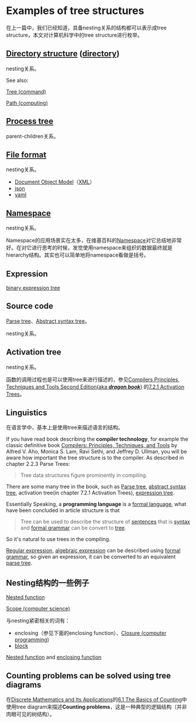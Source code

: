 # Examples of tree structures

在上一篇中，我们已经知道，具备nesting关系的结构都可以表示成tree structure，本文对计算机科学中的tree structure进行枚举。

## [Directory structure](https://en.wikipedia.org/wiki/Directory_structure) ([directory](https://en.wikipedia.org/wiki/Directory_(computing)))

nesting关系。

See also: 

[Tree (command)](https://en.wikipedia.org/wiki/Tree_(command))

[Path (computing)](https://en.wikipedia.org/wiki/Path_(computing))

## [Process tree](https://en.wikipedia.org/wiki/Pstree)

parent-children关系。

## [File format](https://en.wikipedia.org/wiki/File_format)

nesting关系。

- [Document Object Model](https://en.wikipedia.org/wiki/Document_Object_Model)（[XML](https://en.wikipedia.org/wiki/XML)）
- [json](https://en.wikipedia.org/wiki/JSON)
- [yaml](https://en.wikipedia.org/wiki/YAML)

## [Namespace](https://en.wikipedia.org/wiki/Namespace)

nesting关系。

Namespace的应用场景实在太多，在维基百科的[Namespace](https://en.wikipedia.org/wiki/Namespace)对它总结地非常好。在对它进行思考的时候，发觉使用namespace来组织的数据最终就是hierarchy结构。其实也可以简单地将namespace看做是括号。

## Expression

[binary expression tree](https://en.wikipedia.org/wiki/Binary_expression_tree)

## Source code

[Parse tree](https://en.wikipedia.org/wiki/Parse_tree)、[Abstract syntax tree](https://en.wikipedia.org/wiki/Abstract_syntax_tree)。

nesting关系。

## Activation tree

nesting关系。

函数的调用过程也是可以使用tree来进行描述的，参见[Compilers Principles, Techniques and Tools Second Edition(aka ***dragon book***)](https://en.wikipedia.org/wiki/Compilers:_Principles,_Techniques,_and_Tools) 的[7.2.1 Activation Trees](https://dengking.github.io/compiler-principle/Chapter-7-Run-Time-Environments/7.2-Stack-Allocation-of-Space/#721-activation-trees)。



## Linguistics

在语言学中，基本上是使用tree来描述语言的结构。

If you have read book describing the **compiler technology**, for example the classic definitive book [Compilers: Principles, Techniques, and Tools](https://en.wikipedia.org/wiki/Compilers:_Principles,_Techniques,_and_Tools) by Alfred V. Aho, Monica S. Lam, Ravi Sethi, and Jeffrey D. Ullman, you will be aware how important the tree structure is to the compiler. As described in chapter 2.2.3 Parse Trees:

> Tree data structures figure prominently in compiling.

There are some many tree in the book, such as [Parse tree](https://en.wikipedia.org/wiki/Parse_tree), [abstract syntax tree](https://en.wikipedia.org/wiki/Abstract_syntax_tree), activation tree(in chapter 7.2.1 Activation Trees), [expression tree](https://en.wikipedia.org/wiki/Binary_expression_tree).

Essentially Speaking, a **programming language** is a [formal language](https://en.wikipedia.org/wiki/Formal_language), what have been concluded in article structure is that 

>  Tree can be used to describe the structure of [sentences](https://en.wikipedia.org/wiki/Sentence_(linguistics)) that is  [syntax](https://en.wikipedia.org/wiki/Syntax) and  [formal grammar](https://en.wikipedia.org/wiki/Formal_grammar) can be convert to [tree](https://en.wikipedia.org/wiki/Tree_(data_structure)).

So it's natural to use trees in the compiling.

[Regular expression](https://en.wikipedia.org/wiki/Regular_expression), [algebraic expression](https://en.wikipedia.org/wiki/Algebraic_expression) can be described using  [formal grammar](https://en.wikipedia.org/wiki/Formal_grammar), so given an expression, it can be converted to an equivalent  [parse tree](https://en.wikipedia.org/wiki/Parse_tree).



## Nesting结构的一些例子

[Nested function](https://en.wikipedia.org/wiki/Nested_function)

[Scope (computer science)](https://en.wikipedia.org/wiki/Scope_(computer_science))

与nesting紧密相关的词有：

- enclosing（参见下面的enclosing function）、[Closure (computer programming)](https://en.wikipedia.org/wiki/Closure_(computer_programming))
- [block](https://en.wikipedia.org/wiki/Block_(programming))

[Nested function](https://en.wikipedia.org/wiki/Nested_function) and [enclosing function](https://en.wikipedia.org/wiki/Nested_function)



## Counting problems can be solved using tree diagrams

在[Discrete Mathematics and Its Applications](https://dengking.github.io/discrete-math/Book-Discrete-Mathematics-and-Its-Applications/)的[6.1 The Basics of Counting](https://dengking.github.io/discrete-math/Book-Discrete-Mathematics-and-Its-Applications/Chapter-6-Counting/#61-the-basics-of-counting)中使用tree diagram来描述**Counting problems**，这是一种典型的逻辑结构（并非肉眼可见的树结构）。
